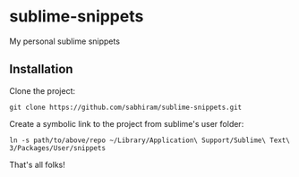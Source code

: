 # sublime-snippets

My personal sublime snippets

## Installation

Clone the project:

```
git clone https://github.com/sabhiram/sublime-snippets.git
```

Create a symbolic link to the project from sublime's user folder:

```
ln -s path/to/above/repo ~/Library/Application\ Support/Sublime\ Text\ 3/Packages/User/snippets
```

That's all folks!
